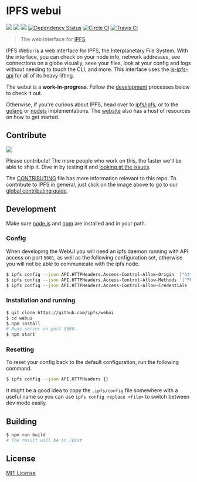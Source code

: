 # IPFS webui

[![](https://img.shields.io/badge/made%20by-Protocol%20Labs-blue.svg?style=flat-square)](http://ipn.io)
[![](https://img.shields.io/badge/project-IPFS-blue.svg?style=flat-square)](http://ipfs.io/)
[![](https://img.shields.io/badge/freenode-%23ipfs-blue.svg?style=flat-square)](http://webchat.freenode.net/?channels=%23ipfs)
[![Dependency Status](https://david-dm.org/ipfs/webui.svg?style=flat-square)](https://david-dm.org/ipfs/webui)
[![Circle CI](https://img.shields.io/circleci/project/ipfs/webui/master.svg?style=flat-square)](https://circleci.com/gh/ipfs/webui)
[![Travis CI](https://img.shields.io/travis/ipfs/webui/master.svg?style=flat-square)](https://travis-ci.org/ipfs/webui)

> The web interface for [IPFS](https://ipfs.io/)

IPFS Webui is a web interface for IPFS, the Interplanetary File System. With the interface, you can check on your node info, network addresses, see connections on a globe visually, seee your files, look at your config and logs without needing to touch the CLI, and more. This interface uses the [js-ipfs-api](//github.com/ipfs/js-ipfs-api) for all of its heavy lifting.

The webui is a **work-in-progress**. Follow the [development](#development) processes below to check it out.

Otherwise, if you're curious about IPFS, head over to [ipfs/ipfs](//github.com/ipfs/ifps), or to the [golang](//github.com/ipfs/go-ipfs) or [nodejs](//github.com/ipfs/js-ipfs) implementations. The [website](https://ipfs.io) also has a host of resources on how to get started.

## Contribute

[![](https://cdn.rawgit.com/jbenet/contribute-ipfs-gif/master/img/contribute.gif)](https://github.com/ipfs/community/blob/master/contributing.md)

Please contribute! The more people who work on this, the faster we'll be able to ship it. Dive in by testing it and [looking at the issues](https://github.com/ipfs/webui/issues).

The [CONTRIBUTING](CONTRIBUTING.md) file has more information relevant to this repo. To contribute to IPFS in general, just click on the image above to go to our [global contributing guide](https://github.com/ipfs/community/blob/master/contributing.md).

## Development

Make sure [node.js](https://nodejs.org/) and [npm](https://docs.npmjs.com/) are installed and in your path.

### Config

When developing the WebUI you will need an ipfs daemon running with API access on port `5001`, as well as the following configuration set, otherwise you will not be able to communicate with the ipfs node.

```bash
$ ipfs config --json API.HTTPHeaders.Access-Control-Allow-Origin '["http://localhost:3000"]'
$ ipfs config --json API.HTTPHeaders.Access-Control-Allow-Methods '["PUT", "GET", "POST"]'
$ ipfs config --json API.HTTPHeaders.Access-Control-Allow-Credentials '["true"]'
```

### Installation and running

```bash
$ git clone https://github.com/ipfs/webui
$ cd webui
$ npm install
# Runs server on port 3000.
$ npm start
```

### Resetting

To reset your config back to the default configuration, run the following command.

```sh
$ ipfs config --json API.HTTPHeaders {}
```

It might be a good idea to copy the `.ipfs/config` file somewhere with a useful name so you can use `ipfs config replace <file>` to switch between dev mode easily.

## Building

```bash
$ npm run build
# The result will be in /dist
```

## License

[MIT License](LICENSE)
